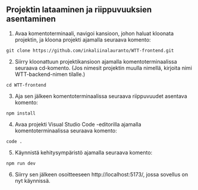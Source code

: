 ## Projektin lataaminen ja riippuvuuksien asentaminen

1. Avaa komentoterminaali, navigoi kansioon, johon haluat kloonata projektin, ja kloona projekti ajamalla seuraava komento:
```
git clone https://github.com/inkaliinalauranto/WTT-frontend.git
```
2. Siirry kloonattuun projektikansioon ajamalla komentoterminaalissa seuraava cd-komento. (Jos nimesit projektin muulla nimellä, kirjoita nimi WTT-backend-nimen tilalle.)
```
cd WTT-frontend
```
3. Aja sen jälkeen komentoterminaalissa seuraava riippuvuudet asentava komento:
```
npm install
```
4. Avaa projekti Visual Studio Code -editorilla ajamalla komentoterminaalissa seuraava komento:
```
code .
```
5. Käynnistä kehitysympäristö ajamalla seuraava komento:
```
npm run dev
```
6. Siirry sen jälkeen osoitteeseen http://localhost:5173/, jossa sovellus on nyt käynnissä.